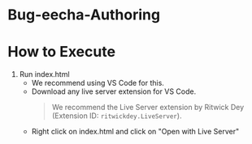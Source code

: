 # Bug-eecha-Authoring

# How to Execute

1. Run index.html
    * We recommend using VS Code for this.
    * Download any live server extension for VS Code. 
        > We recommend the Live Server extension by Ritwick Dey (Extension ID: `ritwickdey.LiveServer`).
    * Right click on index.html and click on "Open with Live Server"
